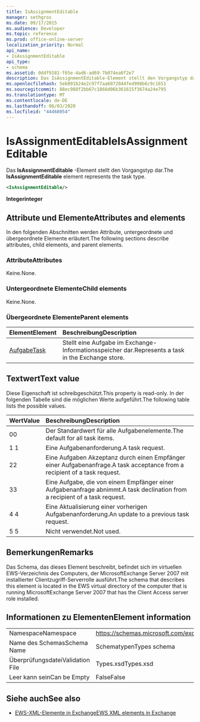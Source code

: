 ```yaml
---
title: IsAssignmentEditable
manager: sethgros
ms.date: 09/17/2015
ms.audience: Developer
ms.topic: reference
ms.prod: office-online-server
localization_priority: Normal
api_name:
- IsAssignmentEditable
api_type:
- schema
ms.assetid: 0ddf9181-f65e-4ad6-ad69-7b074ea0f2e7
description: Das IsAssignmentEditable-Element stellt den Vorgangstyp dar.
ms.openlocfilehash: 5eb091b24e2c97f7aa6072044fed998b6c9c1651
ms.sourcegitcommit: 88ec988f2bb67c1866d06b361615f3674a24e795
ms.translationtype: MT
ms.contentlocale: de-DE
ms.lasthandoff: 06/03/2020
ms.locfileid: "44468054"
---
```

# <a name="isassignmenteditable"></a><span data-ttu-id="0f8a1-103">IsAssignmentEditable</span><span class="sxs-lookup"><span data-stu-id="0f8a1-103">IsAssignmentEditable</span></span>

<span data-ttu-id="0f8a1-104">Das **IsAssignmentEditable** -Element stellt den Vorgangstyp dar.</span><span class="sxs-lookup"><span data-stu-id="0f8a1-104">The **IsAssignmentEditable** element represents the task type.</span></span> 
  
```xml
<IsAssignmentEditable/>
```

 <span data-ttu-id="0f8a1-105">**Integer**</span><span class="sxs-lookup"><span data-stu-id="0f8a1-105">**integer**</span></span>
## <a name="attributes-and-elements"></a><span data-ttu-id="0f8a1-106">Attribute und Elemente</span><span class="sxs-lookup"><span data-stu-id="0f8a1-106">Attributes and elements</span></span>

<span data-ttu-id="0f8a1-107">In den folgenden Abschnitten werden Attribute, untergeordnete und übergeordnete Elemente erläutert.</span><span class="sxs-lookup"><span data-stu-id="0f8a1-107">The following sections describe attributes, child elements, and parent elements.</span></span>
  
### <a name="attributes"></a><span data-ttu-id="0f8a1-108">Attribute</span><span class="sxs-lookup"><span data-stu-id="0f8a1-108">Attributes</span></span>

<span data-ttu-id="0f8a1-109">Keine.</span><span class="sxs-lookup"><span data-stu-id="0f8a1-109">None.</span></span>
  
### <a name="child-elements"></a><span data-ttu-id="0f8a1-110">Untergeordnete Elemente</span><span class="sxs-lookup"><span data-stu-id="0f8a1-110">Child elements</span></span>

<span data-ttu-id="0f8a1-111">Keine.</span><span class="sxs-lookup"><span data-stu-id="0f8a1-111">None.</span></span>
  
### <a name="parent-elements"></a><span data-ttu-id="0f8a1-112">Übergeordnete Elemente</span><span class="sxs-lookup"><span data-stu-id="0f8a1-112">Parent elements</span></span>

|<span data-ttu-id="0f8a1-113">**Element**</span><span class="sxs-lookup"><span data-stu-id="0f8a1-113">**Element**</span></span>|<span data-ttu-id="0f8a1-114">**Beschreibung**</span><span class="sxs-lookup"><span data-stu-id="0f8a1-114">**Description**</span></span>|
|:-----|:-----|
|[<span data-ttu-id="0f8a1-115">Aufgabe</span><span class="sxs-lookup"><span data-stu-id="0f8a1-115">Task</span></span>](task.md) <br/> |<span data-ttu-id="0f8a1-116">Stellt eine Aufgabe im Exchange-Informationsspeicher dar.</span><span class="sxs-lookup"><span data-stu-id="0f8a1-116">Represents a task in the Exchange store.</span></span>  <br/> |
   
## <a name="text-value"></a><span data-ttu-id="0f8a1-117">Textwert</span><span class="sxs-lookup"><span data-stu-id="0f8a1-117">Text value</span></span>

<span data-ttu-id="0f8a1-118">Diese Eigenschaft ist schreibgeschützt.</span><span class="sxs-lookup"><span data-stu-id="0f8a1-118">This property is read-only.</span></span> <span data-ttu-id="0f8a1-119">In der folgenden Tabelle sind die möglichen Werte aufgeführt.</span><span class="sxs-lookup"><span data-stu-id="0f8a1-119">The following table lists the possible values.</span></span>
  
|<span data-ttu-id="0f8a1-120">**Wert**</span><span class="sxs-lookup"><span data-stu-id="0f8a1-120">**Value**</span></span>|<span data-ttu-id="0f8a1-121">**Beschreibung**</span><span class="sxs-lookup"><span data-stu-id="0f8a1-121">**Description**</span></span>|
|:-----|:-----|
|<span data-ttu-id="0f8a1-122">0</span><span class="sxs-lookup"><span data-stu-id="0f8a1-122">0</span></span>  <br/> |<span data-ttu-id="0f8a1-123">Der Standardwert für alle Aufgabenelemente.</span><span class="sxs-lookup"><span data-stu-id="0f8a1-123">The default for all task items.</span></span>  <br/> |
|<span data-ttu-id="0f8a1-124">1 </span><span class="sxs-lookup"><span data-stu-id="0f8a1-124">1</span></span>  <br/> |<span data-ttu-id="0f8a1-125">Eine Aufgabenanforderung.</span><span class="sxs-lookup"><span data-stu-id="0f8a1-125">A task request.</span></span>  <br/> |
|<span data-ttu-id="0f8a1-126">2</span><span class="sxs-lookup"><span data-stu-id="0f8a1-126">2</span></span>  <br/> |<span data-ttu-id="0f8a1-127">Eine Aufgaben Akzeptanz durch einen Empfänger einer Aufgabenanfrage.</span><span class="sxs-lookup"><span data-stu-id="0f8a1-127">A task acceptance from a recipient of a task request.</span></span>  <br/> |
|<span data-ttu-id="0f8a1-128">3</span><span class="sxs-lookup"><span data-stu-id="0f8a1-128">3</span></span>  <br/> |<span data-ttu-id="0f8a1-129">Eine Aufgabe, die von einem Empfänger einer Aufgabenanfrage abnimmt.</span><span class="sxs-lookup"><span data-stu-id="0f8a1-129">A task declination from a recipient of a task request.</span></span>  <br/> |
|<span data-ttu-id="0f8a1-130">4 </span><span class="sxs-lookup"><span data-stu-id="0f8a1-130">4</span></span>  <br/> |<span data-ttu-id="0f8a1-131">Eine Aktualisierung einer vorherigen Aufgabenanforderung.</span><span class="sxs-lookup"><span data-stu-id="0f8a1-131">An update to a previous task request.</span></span>  <br/> |
|<span data-ttu-id="0f8a1-132">5 </span><span class="sxs-lookup"><span data-stu-id="0f8a1-132">5</span></span>  <br/> |<span data-ttu-id="0f8a1-133">Nicht verwendet.</span><span class="sxs-lookup"><span data-stu-id="0f8a1-133">Not used.</span></span>  <br/> |
   
## <a name="remarks"></a><span data-ttu-id="0f8a1-134">Bemerkungen</span><span class="sxs-lookup"><span data-stu-id="0f8a1-134">Remarks</span></span>

<span data-ttu-id="0f8a1-135">Das Schema, das dieses Element beschreibt, befindet sich im virtuellen EWS-Verzeichnis des Computers, der MicrosoftExchange Server 2007 mit installierter Clientzugriff-Serverrolle ausführt.</span><span class="sxs-lookup"><span data-stu-id="0f8a1-135">The schema that describes this element is located in the EWS virtual directory of the computer that is running MicrosoftExchange Server 2007 that has the Client Access server role installed.</span></span>
  
## <a name="element-information"></a><span data-ttu-id="0f8a1-136">Informationen zu Elementen</span><span class="sxs-lookup"><span data-stu-id="0f8a1-136">Element information</span></span>

|||
|:-----|:-----|
|<span data-ttu-id="0f8a1-137">Namespace</span><span class="sxs-lookup"><span data-stu-id="0f8a1-137">Namespace</span></span>  <br/> |https://schemas.microsoft.com/exchange/services/2006/types  <br/> |
|<span data-ttu-id="0f8a1-138">Name des Schemas</span><span class="sxs-lookup"><span data-stu-id="0f8a1-138">Schema Name</span></span>  <br/> |<span data-ttu-id="0f8a1-139">Schematypen</span><span class="sxs-lookup"><span data-stu-id="0f8a1-139">Types schema</span></span>  <br/> |
|<span data-ttu-id="0f8a1-140">Überprüfungsdatei</span><span class="sxs-lookup"><span data-stu-id="0f8a1-140">Validation File</span></span>  <br/> |<span data-ttu-id="0f8a1-141">Types.xsd</span><span class="sxs-lookup"><span data-stu-id="0f8a1-141">Types.xsd</span></span>  <br/> |
|<span data-ttu-id="0f8a1-142">Leer kann sein</span><span class="sxs-lookup"><span data-stu-id="0f8a1-142">Can be Empty</span></span>  <br/> |<span data-ttu-id="0f8a1-143">False</span><span class="sxs-lookup"><span data-stu-id="0f8a1-143">False</span></span>  <br/> |
   
## <a name="see-also"></a><span data-ttu-id="0f8a1-144">Siehe auch</span><span class="sxs-lookup"><span data-stu-id="0f8a1-144">See also</span></span>



- [<span data-ttu-id="0f8a1-145">EWS-XML-Elemente in Exchange</span><span class="sxs-lookup"><span data-stu-id="0f8a1-145">EWS XML elements in Exchange</span></span>](ews-xml-elements-in-exchange.md)

